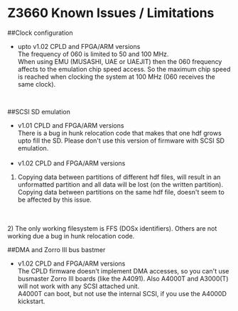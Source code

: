 # Z3660 Known Issues / Limitations

##Clock configuration
 * upto v1.02 CPLD and FPGA/ARM versions<br>
The frequency of 060 is limited to 50 and 100 MHz.
<br>When using EMU (MUSASHI, UAE or UAEJIT) then the 060 frequency affects to the emulation chip speed access. So the maximum chip speed is reached when clocking the system at 100 MHz (060 receives the same clock).
<br>

##SCSI SD emulation
 * v1.01 CPLD and FPGA/ARM versions<br>
There is a bug in hunk relocation code that makes that one hdf grows upto fill the SD. Please don't use this version of firmware with SCSI SD emulation.
 <br><br>
 * v1.02 CPLD and FPGA/ARM versions<br>
 1) Copying data between partitions of different hdf files, will result in an unformatted partition and all data will be lost (on the written partition).
<br> Copying data between partitions on the same hdf file, doesn't seem to be affected by this issue.
<br>
<br> 2) The only working filesystem is FFS (DOSx identifiers). Others are not working due a bug in hunk relocation code.

##DMA and Zorro III bus bastmer
 * v1.02 CPLD and FPGA/ARM versions<br>
The CPLD firmware doesn't implement DMA accesses, so you can't use busmaster Zorro III boards (like the A4091).
Also A4000T and A3000(T) will not work with any SCSI attached unit.
<br>A4000T can boot, but not use the internal SCSI, if you use the A4000D kickstart.
